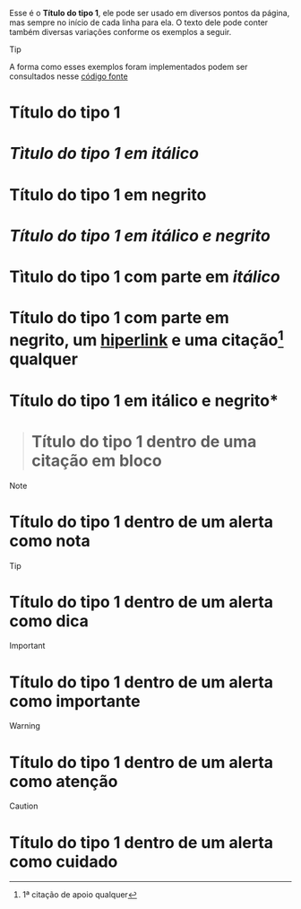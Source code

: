 Esse é o **Título do tipo 1**, ele pode ser usado em diversos pontos da página, mas sempre no início de cada linha para ela. O texto dele pode conter também diversas variações conforme os exemplos a seguir.

>[!TIP]
>A forma como esses exemplos foram implementados podem ser consultados nesse [código fonte](https://github.com/eportella/markdown-to-html-builder/tree/main/h1/README.md?plain=1)

# Título do tipo 1
# *Tìtulo do tipo 1 em itálico*
# **Título do tipo 1 em negrito**
# ***Título do tipo 1 em itálico e negrito***
# Tìtulo do tipo 1 com parte em *itálico*
# Título do tipo 1 com parte em **negrito**, um [hiperlink](/README.md) e uma citação[^1] qualquer
# Título do tipo 1 em itálico e **negrito***

># Título do tipo 1 dentro de uma citação em bloco

>[!NOTE]
># Título do tipo 1 dentro de um alerta como nota

>[!TIP]
># Título do tipo 1 dentro de um alerta como dica

>[!IMPORTANT]
># Título do tipo 1 dentro de um alerta como importante

>[!WARNING]
># Título do tipo 1 dentro de um alerta como atenção

>[!CAUTION]
># Título do tipo 1 dentro de um alerta como cuidado

[^1]: 1ª citação de apoio qualquer